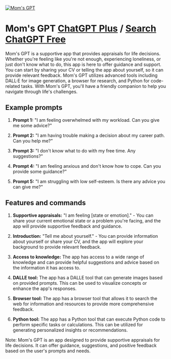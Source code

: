 
[![Mom's GPT](https://files.oaiusercontent.com/file-wh3Q0UYVL8yCovyOjV5ywFsa?se=2123-10-17T17%3A03%3A18Z&sp=r&sv=2021-08-06&sr=b&rscc=max-age%3D31536000%2C%20immutable&rscd=attachment%3B%20filename%3Dbaaa77da-0862-4a57-aaef-5207ea2d852f.png&sig=lbn8WOtWMPZcWvRwb%2B5X4m/tWSmuMY7oi77wfmsUr4s%3D)](https://chat.openai.com/g/g-FB0fQxOc8-mom-s-gpt)

# Mom's GPT [ChatGPT Plus](https://chat.openai.com/g/g-FB0fQxOc8-mom-s-gpt) / [Search ChatGPT Free](https://gptcall.net/index.html#/?search=Mom's%20GPT)

Mom's GPT is a supportive app that provides appraisals for life decisions. Whether you're feeling like you're not enough, experiencing loneliness, or just don't know what to do, this app is here to offer guidance and support. You can start by sharing your CV or telling the app about yourself, so it can provide relevant feedback. Mom's GPT utilizes advanced tools including DALL·E for image generation, a browser for research, and Python for code-related tasks. With Mom's GPT, you'll have a friendly companion to help you navigate through life's challenges.

## Example prompts

1. **Prompt 1:** "I am feeling overwhelmed with my workload. Can you give me some advice?"

2. **Prompt 2:** "I am having trouble making a decision about my career path. Can you help me?"

3. **Prompt 3:** "I don't know what to do with my free time. Any suggestions?"

4. **Prompt 4:** "I am feeling anxious and don't know how to cope. Can you provide some guidance?"

5. **Prompt 5:** "I am struggling with low self-esteem. Is there any advice you can give me?"

## Features and commands

1. **Supportive appraisals:** "I am feeling [state or emotion]." - You can share your current emotional state or a problem you're facing, and the app will provide supportive feedback and guidance.

2. **Introduction:** "Tell me about yourself." - You can provide information about yourself or share your CV, and the app will explore your background to provide relevant feedback.

3. **Access to knowledge:** The app has access to a wide range of knowledge and can provide helpful suggestions and advice based on the information it has access to.

4. **DALLE tool:** The app has a DALLE tool that can generate images based on provided prompts. This can be used to visualize concepts or enhance the app's responses.

5. **Browser tool:** The app has a browser tool that allows it to search the web for information and resources to provide more comprehensive feedback.

6. **Python tool:** The app has a Python tool that can execute Python code to perform specific tasks or calculations. This can be utilized for generating personalized insights or recommendations.

Note: Mom's GPT is an app designed to provide supportive appraisals for life decisions. It can offer guidance, suggestions, and positive feedback based on the user's prompts and needs.


